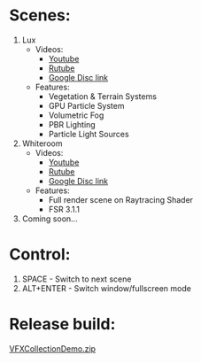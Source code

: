 # Scenes:
1. Lux
   - Videos:
     - [Youtube](https://youtu.be/lSkk2uAjdrc)
     - [Rutube](https://rutube.ru/video/e41acf59de59c13a7cbe326c16503031/)
     - [Google Disc link](https://drive.google.com/file/d/1vL5Pkqf78buZF3NNQJAeUb32qu0VyzOc/view?usp=sharing)
   - Features:
     - Vegetation & Terrain Systems
     - GPU Particle System
     - Volumetric Fog
     - PBR Lighting
     - Particle Light Sources
2. Whiteroom
   - Videos:
     - [Youtube](https://youtu.be/twZF7KL1O94)
     - [Rutube](https://rutube.ru/video/08fae74b128067984bc881a7ee7b7727/)
     - [Google Disc link](https://drive.google.com/file/d/1wHBU2VyU6wD8iJvzxDWZxKd_AqOue1eP/view?usp=sharing)
   - Features:
     - Full render scene on Raytracing Shader
     - FSR 3.1.1
3. Coming soon...

# Control:
1. SPACE - Switch to next scene
2. ALT+ENTER - Switch window/fullscreen mode

# Release build:
[VFXCollectionDemo.zip](https://drive.google.com/file/d/1OEseBouZJr3duPA14qVO1PDtwTo-0jP_/view?usp=sharing)
